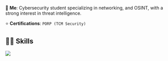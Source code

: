 💬 **Me**: Cybersecurity student specializing in networking, and OSINT, with a strong interest in threat intelligence.

⭐ **Certifications**: `PORP (TCM Security)`

## 👨‍💻 Skills
[![](https://skillicons.dev/icons?i=ansible,bash,c,cmake,docker,git,latex,linux,powershell,py,vim,vscode)](https://skillicons.dev)

<!--
**Wemubis/Wemubis** is a ✨ _special_ ✨ repository because its `README.md` (this file) appears on your GitHub profile.

Here are some ideas to get you started:

- 🔭 I’m currently working on ...
- 🌱 I’m currently learning ...
- 👯 I’m looking to collaborate on ...
- 🤔 I’m looking for help with ...
- 💬 Ask me about ...
- 📫 How to reach me: ...
- 😄 Pronouns: ...
- ⚡ Fun fact: ...
-->
